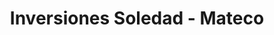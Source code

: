 ---
title: "Inversiones Soledad - Mateco"
url: /san-jeronimo-de-tunan/inversiones-soledad-mateco/
shop: comercio
---